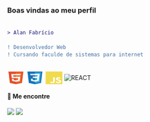 ### Boas vindas ao meu perfil

```diff

> Alan Fabrício

! Desenvolvedor Web
! Cursando faculde de sistemas para internet

```

<div style="display: inline_block"><br>
  <img align="center" alt="HTML" height="30" width="40" src="https://raw.githubusercontent.com/devicons/devicon/master/icons/html5/html5-original.svg">
  <img align="center" alt="CSS" height="30" width="40" src="https://raw.githubusercontent.com/devicons/devicon/master/icons/css3/css3-original.svg">
  <img align="center" alt="Js" height="30" width="40" src="https://raw.githubusercontent.com/devicons/devicon/master/icons/javascript/javascript-plain.svg">
  <img align="center" alt="REACT" height="30" width="40" src="https://cdn.jsdelivr.net/gh/devicons/devicon/icons/react/react-original-wordmark.svg">
</div>

#### 🔗 Me encontre
<a href = "mailto:alanfabriciobarbosa1@gmail.com"><img src="https://img.shields.io/badge/-Gmail-%23333?style=for-the-badge&logo=gmail&logoColor=white" target="_blank"></a>
<a href="www.linkedin.com/in/alanfabríciodev"><img src="https://img.shields.io/badge/LinkedIn-0077B5?style=for-the-badge&logo=linkedin&logoColor=white"></img></a>



